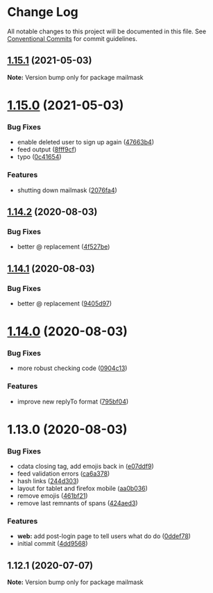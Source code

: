 # Change Log

All notable changes to this project will be documented in this file.
See [Conventional Commits](https://conventionalcommits.org) for commit guidelines.

## [1.15.1](https://github.com/hiddentao/mailmask/compare/v1.15.0...v1.15.1) (2021-05-03)

**Note:** Version bump only for package mailmask





# [1.15.0](https://github.com/hiddentao/mailmask/compare/v1.14.2...v1.15.0) (2021-05-03)


### Bug Fixes

* enable deleted user to sign up again ([47663b4](https://github.com/hiddentao/mailmask/commit/47663b456aaae006e8252a786c0b78f24f41ab63))
* feed output ([8fff9cf](https://github.com/hiddentao/mailmask/commit/8fff9cf0a1b9eaaa4c1df0edcc81557ba49e870d))
* typo ([0c41654](https://github.com/hiddentao/mailmask/commit/0c416549b135a9ea8750b536359b229ae43d8550))


### Features

* shutting down mailmask ([2076fa4](https://github.com/hiddentao/mailmask/commit/2076fa416841e551f966c75bacd1c30d4f201867))





## [1.14.2](https://github.com/hiddentao/mailmask/compare/v1.14.1...v1.14.2) (2020-08-03)


### Bug Fixes

* better @ replacement ([4f527be](https://github.com/hiddentao/mailmask/commit/4f527be1416e27131ec76c0d6f0e4271ad66798f))





## [1.14.1](https://github.com/hiddentao/mailmask/compare/v1.14.0...v1.14.1) (2020-08-03)


### Bug Fixes

* better @ replacement ([9405d97](https://github.com/hiddentao/mailmask/commit/9405d9799efa43eac7d482a8bf302c9cf88a4405))





# [1.14.0](https://github.com/hiddentao/mailmask/compare/v1.13.0...v1.14.0) (2020-08-03)


### Bug Fixes

* more robust checking code ([0904c13](https://github.com/hiddentao/mailmask/commit/0904c139c7cb24a64936d0f6198d524c31a2c482))


### Features

* improve new replyTo format ([795bf04](https://github.com/hiddentao/mailmask/commit/795bf048e953bb1c7adf590c8a98d68bf4e94535))





# 1.13.0 (2020-08-03)


### Bug Fixes

* cdata closing tag, add emojis back in ([e07ddf9](https://github.com/hiddentao/mailmask/commit/e07ddf9e06682776fdad572428f072f9db2f3b3a))
* feed validation errors ([ca6a378](https://github.com/hiddentao/mailmask/commit/ca6a378f4e19e404e370af52f4a8fd040778c6ed))
* hash links ([244d303](https://github.com/hiddentao/mailmask/commit/244d303b9e93a436a9dd9423077fb3961d9ac8be))
* layout for tablet and firefox mobile ([aa0b036](https://github.com/hiddentao/mailmask/commit/aa0b036c44dc9f6607c881d588847c56ebe489c9))
* remove emojis ([461bf21](https://github.com/hiddentao/mailmask/commit/461bf2174a2297f9fcc6fa0e39918de7d77d28ce))
* remove last remnants of spans ([424aed3](https://github.com/hiddentao/mailmask/commit/424aed3686281cbc03ad8d91264f2d45ff0bad67))


### Features

* **web:** add post-login page to tell users what do do ([0ddef78](https://github.com/hiddentao/mailmask/commit/0ddef780e9547e90b4e7a8041d3ee7b13101585f))
* initial commit ([4dd9568](https://github.com/hiddentao/mailmask/commit/4dd9568eb700620ca3910ed741aec68b5edb144e))





## 1.12.1 (2020-07-07)

**Note:** Version bump only for package mailmask
